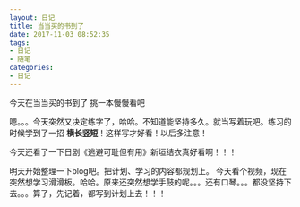 ```yaml
---
layout: 日记
title: 当当买的书到了
date: 2017-11-03 08:52:35
tags:
- 日记
- 随笔
categories:
- 日记
---
```

今天在当当买的书到了 挑一本慢慢看吧 
<!-- more -->
嗯。。。今天突然又决定练字了，哈哈。不知道能坚持多久。就当写着玩吧。练习的时候学到了一招 **横长竖短**！这样写才好看！以后多注意！

今天还看了一下日剧《逃避可耻但有用》新垣结衣真好看啊！！！

明天开始整理一下blog吧。把计划、学习的内容都规划上。
今天看个视频，现在突然想学习滑滑板。哈哈。原来还突然想学手鼓的呢。。。还有口琴。。。都没坚持下去。。。算了，先记着，都写到计划上去！！！